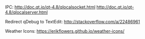 IPC:
http://doc.qt.io/qt-4.8/qlocalsocket.html
http://doc.qt.io/qt-4.8/qlocalserver.html

Redirect qDebug to TextEdit:
http://stackoverflow.com/a/22486961

Weather Icons:
https://erikflowers.github.io/weather-icons/